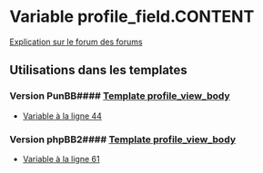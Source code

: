 # Variable profile_field.CONTENT
[Explication sur le forum des forums](http://forum.forumactif.com/t294113-listing-des-variables#profile_field.CONTENT)
## Utilisations dans les templates
### Version PunBB#### [Template profile_view_body](punbb/profile_view_body.md)
* [Variable à la ligne 44](../punbb/profile_view_body.tpl#L44)
### Version phpBB2#### [Template profile_view_body](subsilver/profile_view_body.md)
* [Variable à la ligne 61](../subsilver/profile_view_body.tpl#L61)